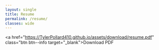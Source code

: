 ```yaml
---
layout: single
title: Resume
permalink: /resume/
classes: wide
---
```


<a href="https://TylerPollard410.github.io/assets/download/resume.pdf" class="btn btn--info target="_blank">Download PDF</a>

<object data="https://TylerPollard410.github.io/assets/download/resume.pdf?#scrollbar=0&toolbar=0&navpanes=0" width="100%" height="100%" type="application/pdf"></object>
